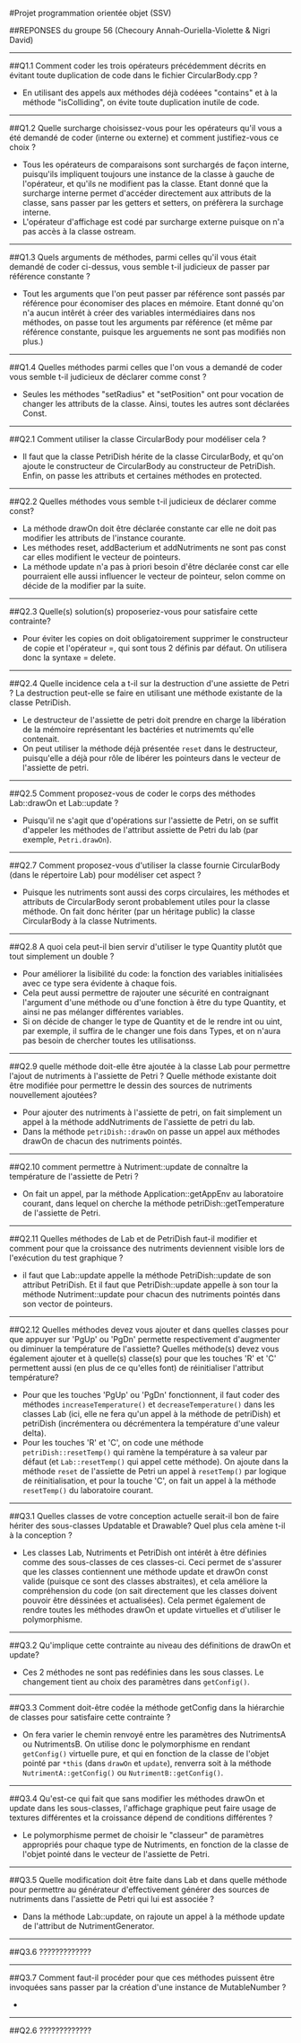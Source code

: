 #Projet programmation orientée objet (SSV)

##REPONSES du groupe 56 (Checoury Annah-Ouriella-Violette & Nigri David) 

*************************************************
##Q1.1 Comment coder les trois opérateurs précédemment décrits en évitant toute duplication de code dans le fichier CircularBody.cpp ?


- En utilisant des appels aux méthodes déjà codéees "contains" et à la méthode "isColliding", on évite toute duplication inutile de code.

*************************************************
##Q1.2 Quelle surcharge choisissez-vous pour les opérateurs qu'il vous a été demandé de coder (interne ou externe) et comment justifiez-vous ce choix ?

- Tous les opérateurs de comparaisons sont surchargés de façon interne, puisqu'ils impliquent toujours une instance de la classe à gauche de l'opérateur, et qu'ils ne modifient pas la classe. Etant donné que la surcharge interne permet d'accéder directement aux attributs de la classe, sans passer par les getters et setters, on préfèrera la surchage interne.
- L'opérateur d'affichage est codé par surcharge externe puisque on n'a pas accès à la classe ostream.  


*************************************************
##Q1.3 Quels arguments de méthodes, parmi celles qu'il vous était demandé de coder ci-dessus, vous semble t-il judicieux de passer par référence constante ?


- Tout les arguments que l'on peut passer par référence sont passés par référence pour économiser des places en mémoire. Etant donné qu'on n'a aucun intêrét à créer des variables intermédiaires dans nos méthodes, on passe tout les arguments par référence (et même par référence constante, puisque les arguements ne sont pas modifiés non plus.)

*************************************************
##Q1.4 Quelles méthodes parmi celles que l'on vous a demandé de coder vous semble t-il judicieux de déclarer comme const ?

- Seules les méthodes "setRadius" et "setPosition" ont pour vocation de changer les attributs de la classe. Ainsi, toutes les autres sont déclarées Const.



*************************************************
##Q2.1 Comment utiliser la classe CircularBody pour modéliser cela ? 

- Il faut que la classe PetriDish hérite de la classe CircularBody, et qu'on ajoute le constructeur de CircularBody au constructeur de PetriDish. Enfin, on passe les attributs et certaines méthodes en protected.



*************************************************
##Q2.2 Quelles méthodes vous semble t-il judicieux de déclarer comme const?

- La méthode drawOn doit être déclarée constante car elle ne doit pas modifier les attributs de l'instance courante. 
- Les méthodes reset, addBacterium et addNutriments ne sont pas const car elles modifient le vecteur de pointeurs. 
- La méthode update n'a pas à priori besoin d'être déclarée const car elle pourraient elle aussi influencer le vecteur de pointeur, selon comme on décide de la modifier par la suite.

*************************************************
##Q2.3 Quelle(s) solution(s) proposeriez-vous pour satisfaire cette contrainte?

- Pour éviter les copies on doit obligatoirement supprimer le constructeur de copie et l'opérateur =, qui sont tous 2 définis par défaut. On utilisera donc la syntaxe = delete. 

*************************************************
##Q2.4 Quelle incidence cela a t-il sur la destruction d'une assiette de Petri ? La destruction peut-elle se faire en utilisant une méthode existante de la classe PetriDish.

- Le destructeur de l'assiette de petri doit prendre en charge la libération de la mémoire représentant les bactéries et nutrimemts qu'elle contenait. 
- On peut utiliser la méthode déjà présentée `reset` dans le destructeur, puisqu'elle a déjà pour rôle de libérer les pointeurs dans le vecteur de l'assiette de petri. 


*************************************************
##Q2.5 Comment proposez-vous de coder le corps des méthodes Lab::drawOn et Lab::update ?

- Puisqu'il ne s'agit que d'opérations sur l'assiette de Petri, on se suffit d'appeler les méthodes de l'attribut assiette de Petri du lab (par exemple, `Petri.drawOn`).



*************************************************
##Q2.7 Comment proposez-vous d'utiliser la classe fournie CircularBody (dans le répertoire Lab) pour modéliser cet aspect ?

- Puisque les nutriments sont aussi des corps circulaires, les méthodes et attributs de CircularBody seront probablement utiles pour la classe méthode. On fait donc hériter (par un héritage public) la classe CircularBody à la classe Nutriments.

*************************************************
##Q2.8  A quoi cela peut-il bien servir d'utiliser le type Quantity plutôt que tout simplement un double ?

- Pour améliorer la lisibilité du code: la fonction des variables initialisées avec ce type sera évidente à chaque fois. 
- Cela peut aussi permettre de rajouter une sécurité en contraignant l'argument d'une méthode ou d'une fonction à être du type Quantity, et ainsi ne pas mélanger différentes variables.
- Si on décide de changer le type de Quantity et de le rendre int ou uint, par exemple, il suffira de le changer une fois dans Types, et on n'aura pas besoin de chercher toutes les utilisationss.


*************************************************
##Q2.9     quelle méthode doit-elle être ajoutée à la classe Lab pour permettre l'ajout de nutriments à l'assiette de Petri ? Quelle méthode existante doit être modifiée pour permettre le dessin des sources de nutriments nouvellement ajoutées?

- Pour ajouter des nutriments à l'assiette de petri, on fait simplement un appel à la méthode addNutriments de l'assiette de petri du lab. 
- Dans la méthode `petriDish::drawOn` on passe un appel aux méthodes drawOn de chacun des nutriments pointés.

*************************************************
##Q2.10 comment permettre à Nutriment::update de connaître la température de l'assiette de Petri ?

- On fait un appel, par la méthode Application::getAppEnv au laboratoire courant, dans lequel on cherche la méthode petriDish::getTemperature de l'assiette de Petri. 



*************************************************
##Q2.11 Quelles méthodes de Lab et de PetriDish faut-il modifier et comment pour que la croissance des nutriments deviennent visible lors de l'exécution du test graphique ?

- il faut que Lab::update appelle la méthode PetriDish::update de son attribut PetriDish. Et il faut que PetriDish::update appelle à son tour la méthode Nutriment::update pour chacun des nutriments pointés dans son vector de pointeurs. 


*************************************************
##Q2.12 Quelles méthodes devez vous ajouter et dans quelles classes pour que appuyer sur 'PgUp' ou 'PgDn' permette respectivement d'augmenter ou diminuer la température de l'assiette? Quelles méthode(s) devez vous également ajouter et à quelle(s) classe(s) pour que les touches 'R' et 'C' permettent aussi (en plus de ce qu'elles font) de réinitialiser l'attribut température?

- Pour que les touches 'PgUp' ou 'PgDn' fonctionnent, il faut coder des méthodes `increaseTemperature()` et `decreaseTemperature()` dans les classes Lab (ici, elle ne fera qu'un appel à la méthode de petriDish) et petriDish (incrémentera ou décrémentera la température d'une valeur delta). 
- Pour les touches 'R' et 'C', on code une méthode `petriDish::resetTemp()` qui ramène la température à sa valeur par défaut (et `Lab::resetTemp()` qui appel cette méthode). On ajoute dans la méthode `reset` de l'assiette de Petri un appel à `resetTemp()` par logique de réinitialisation, et pour la touche 'C', on fait un appel à la méthode `resetTemp()` du laboratoire courant. 


*************************************************
##Q3.1     Quelles classes de votre conception actuelle serait-il bon de faire hériter des sous-classes <t>Updatable<t> et <t>Drawable<t>? Quel plus cela amène t-il à la conception ?

- Les classes Lab, Nutriments et PetriDish ont intérêt à être définies comme des sous-classes de ces classes-ci. Ceci permet de s'assurer que les classes contiennent une méthode update et drawOn const valide (puisque ce sont des classes abstraites), et cela améliore la compréhension du code (on sait directement que les classes doivent pouvoir être déssinées et actualisées). Cela permet également de rendre toutes les méthodes drawOn et update virtuelles et d'utiliser le polymorphisme.


*************************************************
##Q3.2     Qu'implique cette contrainte au niveau des définitions de drawOn et update?

- Ces 2 méthodes ne sont pas redéfinies dans les sous classes. Le changement tient au choix des paramètres dans `getConfig()`.

*************************************************
##Q3.3     Comment doit-être codée la méthode getConfig dans la hiérarchie de classes pour satisfaire cette contrainte ?

- On fera varier le chemin renvoyé entre les paramètres des NutrimentsA ou NutrimentsB. On utilise donc le polymorphisme en rendant `getConfig()` virtuelle pure, et qui en fonction de la classe de l'objet pointé par `*this` (dans `drawOn` et `update`), renverra soit à la méthode `NutrimentA::getConfig()` ou `NutrimentB::getConfig()`.


*************************************************
##Q3.4     Qu'est-ce qui fait que sans modifier les méthodes drawOn et update dans les sous-classes, l'affichage graphique peut faire usage de textures différentes et la croissance dépend de conditions différentes ?

- Le polymorphisme permet de choisir le "classeur" de paramètres appropriés pour chaque type de Nutriments, en fonction de la classe de l'objet pointé dans le vecteur de l'assiette de Petri.


*************************************************
##Q3.5     Quelle modification doit être faite dans Lab et dans quelle méthode pour permettre au générateur d'effectivement générer des sources de nutriments dans l'assiette de Petri qui lui est associée ?

- Dans la méthode Lab::update, on rajoute un appel à la méthode update de l'attribut de NutrimentGenerator.

*************************************************
##Q3.6     ?????????????


*************************************************
##Q3.7     Comment faut-il procéder pour que ces méthodes puissent être invoquées sans passer par la création d'une instance de MutableNumber ?

- 



*************************************************
##Q2.6     ?????????????